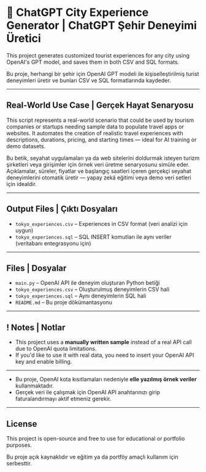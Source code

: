 # 🌆 ChatGPT City Experience Generator | ChatGPT Şehir Deneyimi Üretici

This project generates customized tourist experiences for any city using OpenAI's GPT model, and saves them in both CSV and SQL formats.

Bu proje, herhangi bir şehir için OpenAI GPT modeli ile kişiselleştirilmiş turist deneyimleri üretir ve bunları CSV ve SQL formatlarında kaydeder.

---

##  Real-World Use Case | Gerçek Hayat Senaryosu

This script represents a real-world scenario that could be used by tourism companies or startups needing sample data to populate travel apps or websites. It automates the creation of realistic travel experiences with descriptions, durations, pricing, and starting times — ideal for AI training or demo datasets.

Bu betik, seyahat uygulamaları ya da web sitelerini doldurmak isteyen turizm şirketleri veya girişimler için örnek veri üretme senaryosunu simüle eder. Açıklamalar, süreler, fiyatlar ve başlangıç saatleri içeren gerçekçi seyahat deneyimlerini otomatik üretir — yapay zekâ eğitimi veya demo veri setleri için idealdir.

---

##  Output Files | Çıktı Dosyaları

- `tokyo_experiences.csv` – Experiences in CSV format (veri analizi için uygun)
- `tokyo_experiences.sql` – SQL INSERT komutları ile aynı veriler (veritabanı entegrasyonu için)

---

##  Files | Dosyalar

- `main.py` – OpenAI API ile deneyim oluşturan Python betiği  
- `tokyo_experiences.csv` – Oluşturulmuş deneyimlerin CSV hali  
- `tokyo_experiences.sql` – Aynı deneyimlerin SQL hali  
- `README.md` – Bu proje dökümantasyonu  

---

##  ! Notes | Notlar

- This project uses a **manually written sample** instead of a real API call due to OpenAI quota limitations.  
- If you'd like to use it with real data, you need to insert your OpenAI API key and enable billing.

---

- Bu proje, OpenAI kota kısıtlamaları nedeniyle **elle yazılmış örnek veriler** kullanmaktadır.  
- Gerçek veri ile çalışmak için OpenAI API anahtarınızı girip faturalandırmayı aktif etmeniz gerekir.

---

##  License

This project is open-source and free to use for educational or portfolio purposes.

Bu proje açık kaynaklıdır ve eğitim ya da portföy amaçlı kullanım için serbesttir.
